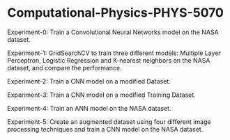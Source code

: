 # Computational-Physics-PHYS-5070

Experiment-0: Train a Convolutional Neural Networks model on the NASA dataset.

Experiment-1: GridSearchCV to train three different models: Multiple Layer Perceptron, Logistic Regression and K-nearest neighbors on the NASA dataset, and compare the performance.

Experiment-2: Train a CNN model on a modified Dataset.

Experiment-3: Train a CNN model on a modified Training Dataset.

Experiment-4: Train an ANN model on the NASA dataset.

Experiment-5: Create an augmented dataset using four different image processing techniques and train a CNN model on the NASA dataset.
